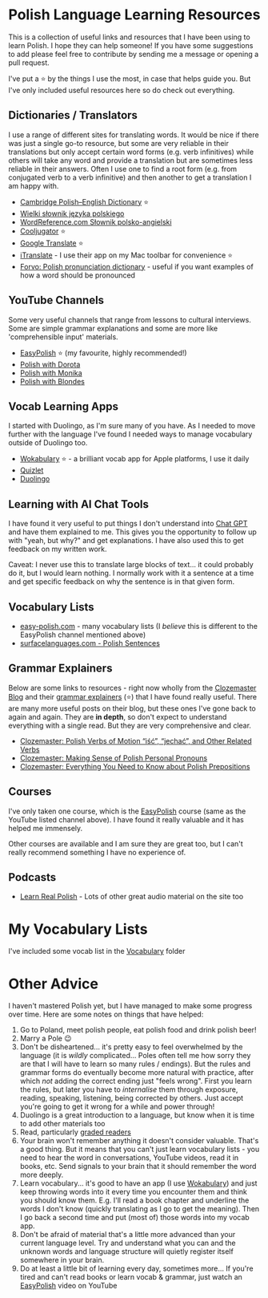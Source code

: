 # Polish Language Learning Resources

This is a collection of useful links and resources that I have been using to learn Polish. I hope they can help someone! If you have some suggestions to add please feel free to contribute by sending me a message or opening a pull request. 

I've put a ⭐ by the things I use the most, in case that helps guide you. But I've only included useful resources here so do check out everything.

## Dictionaries / Translators

I use a range of different sites for translating words. It would be nice if there was just a single go-to resource, but some are very reliable in their translations but only accept certain word forms (e.g. verb infinitives) while others will take any word and provide a translation but are sometimes less reliable in their answers. Often I use one to find a root form (e.g. from conjugated verb to a verb infinitive) and then another to get a translation I am happy with. 

* [Cambridge Polish–English Dictionary](https://dictionary.cambridge.org/dictionary/polish-english/) ⭐
* [Wielki słownik języka polskiego](https://wsjp.pl/) 
* [WordReference.com Słownik polsko-angielski](https://www.wordreference.com/plen/) 
* [Cooljugator](https://cooljugator.com/pl) ⭐
* [Google Translate](https://translate.google.co.uk/?sl=pl&tl=en&op=translate) ⭐
* [iTranslate](https://itranslate.com/) - I use their app on my Mac toolbar for convenience ⭐
* [Forvo: Polish pronunciation dictionary](https://forvo.com/languages/pl/) - useful if you want examples of how a word should be pronounced

## YouTube Channels

Some very useful channels that range from lessons to cultural interviews. Some are simple grammar explanations and some are more like 'comprehensible input' materials.

* [EasyPolish](https://www.youtube.com/@EasyPolish) ⭐ (my favourite, highly recommended!) 
* [Polish with Dorota](https://www.youtube.com/@PolishwithDorota)
* [Polish with Monika](https://www.youtube.com/@PolishwithMonika)
* [Polish with Blondes](https://www.youtube.com/@polishwithblondes)

## Vocab Learning Apps

I started with Duolingo, as I'm sure many of you have. As I needed to move further with the language I've found I needed ways to manage vocabulary outside of Duolingo too.

* [Wokabulary](https://wokabulary.com) ⭐ - a brilliant vocab app for Apple platforms, I use it daily 
* [Quizlet](https://quizlet.com/)
* [Duolingo](https://www.duolingo.com)

## Learning with AI Chat Tools

I have found it very useful to put things I don't understand into [Chat GPT](https://chat.openai.com/) and have them explained to me. This gives you the opportunity to follow up with "yeah, but why?" and get explanations. I have also used this to get feedback on my written work.

Caveat: I never use this to translate large blocks of text... it could probably do it, but I would learn nothing. I normally work with it a sentence at a time and get specific feedback on why the sentence is in that given form.

## Vocabulary Lists

* [easy-polish.com](https://easy-polish.com/en/) - many vocabulary lists (I _believe_ this is different to the EasyPolish channel mentioned above)
* [surfacelanguages.com - Polish Sentences](https://www.surfacelanguages.com/sentences/polishsentences.html#phrases)

## Grammar Explainers

Below are some links to resources - right now wholly from the [Clozemaster Blog](https://blog.clozemaster.com/topics/learn-polish/) and their [grammar explainers](https://www.clozemaster.com/blog/topics/learn-polish/polish-grammar/) (⭐) that I have found really useful. There are many more useful posts on their blog, but these ones I've gone back to again and again. They are **in depth**, so don't expect to understand everything with a single read. But they are very comprehensive and clear.

* [Clozemaster: Polish Verbs of Motion “iść”, “jechać”, and Other Related Verbs](https://www.clozemaster.com/blog/polish-verbs-of-motion/)
* [Clozemaster: Making Sense of Polish Personal Pronouns](https://www.clozemaster.com/blog/polish-personal-pronouns/)
* [Clozemaster: Everything You Need to Know about Polish Prepositions](https://www.clozemaster.com/blog/polish-prepositions/)

## Courses

I've only taken one course, which is the [EasyPolish](https://www.easypolish.org/courses) course (same as the YouTube listed channel above). I have found it really valuable and it has helped me immensely.

Other courses are available and I am sure they are great too, but I can't really recommend something I have no experience of.

## Podcasts

* [Learn Real Polish](https://realpolish.pl/) - Lots of other great audio material on the site too

# My Vocabulary Lists

I've included some vocab list in the [Vocabulary](Vocabulary) folder

# Other Advice

I haven't mastered Polish yet, but I have managed to make some progress over time. Here are some notes on things that have helped:

1. Go to Poland, meet polish people, eat polish food and drink polish beer!
2. Marry a Pole 😉
3. Don't be disheartened... it's pretty easy to feel overwhelmed by the language (it is _wildly_ complicated... Poles often tell me how sorry they are that I will have to learn so many rules / endings). But the rules and grammar forms do eventually become more natural with practice, after which _not_ adding the correct ending just "feels wrong". First you learn the rules, but later you have to _internalise_ them through exposure, reading, speaking, listening, being corrected by others. Just accept you're going to get it wrong for a while and power through!
4. Duolingo is a great introduction to a language, but know when it is time to add other materials too
5. Read, particularly [graded readers](https://en.wikipedia.org/wiki/Graded_reader)
6. Your brain won't remember anything it doesn't consider valuable. That's a good thing. But it means that you can't just learn vocabulary lists - you need to hear the word in conversations, YouTube videos, read it in books, etc. Send signals to your brain that it should remember the word more deeply.
7. Learn vocabulary... it's good to have an app (I use [Wokabulary](https://wokabulary.com)) and just keep throwing words into it every time you encounter them and think you should know them. E.g. I'll read a book chapter and underline the words I don't know (quickly translating as I go to get the meaning). Then I go back a second time and put (most of) those words into my vocab app.
8. Don't be afraid of material that's a little more advanced than your current language level. Try and understand what you can and the unknown words and language structure will quietly register itself somewhere in your brain.
9. Do at least a little bit of learning every day, sometimes more... If you're tired and can't read books or learn vocab & grammar, just watch an [EasyPolish](https://www.youtube.com/@EasyPolish) video on YouTube
